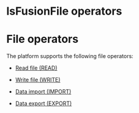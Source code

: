 # lsFusionFile operators

# File operators

The platform supports the following file operators:

-   [Read file (READ)](Read_file_READ_.md)

-   [Write file (WRITE)](Write_file_WRITE_.md)

-   [Data import (IMPORT)](Data_import_IMPORT_.md)

-   [Data export (EXPORT)](Data_export_EXPORT_.md)

  
